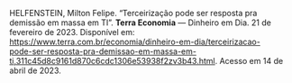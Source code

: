 HELFENSTEIN, Milton Felipe. “Terceirização pode ser resposta pra demissão em massa em TI”. **Terra Economia** — Dinheiro em Dia. 21 de fevereiro de 2023. Disponível em: [https://www.terra.com.br/economia/dinheiro-em-dia/terceirizacao-  
pode-ser-resposta-pra-demissao-em-massa-em-ti,311c45d8c9161d870c6cdc1306e53938f2zv3b43.html](https://www.terra.com.br/economia/dinheiro-em-dia/terceirizacao-pode-ser-resposta-pra-demissao-em-massa-em-ti,311c45d8c9161d870c6cdc1306e53938f2zv3b43.html). Acesso em 14 de abril de 2023.
